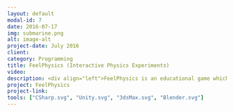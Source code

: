```yaml
---
layout: default
modal-id: 7
date: 2016-07-17
img: submarine.png
alt: image-alt
project-date: July 2016
client: 
category: Programming
title: FeelPhysics (Interactive Physics Experiments)
video: 
description: <div align="left">FeelPhysics is an educational game which consists of a set of fully interactive physics experiments. </div>
project: FeelPhysics
project-link: 
tools: ["CSharp.svg", "Unity.svg", "3dsMax.svg", "Blender.svg"]
---
```


